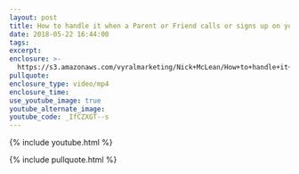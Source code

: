 ```yaml
---
layout: post
title: How to handle it when a Parent or Friend calls or signs up on your website?
date: 2018-05-22 16:44:00
tags:
excerpt:
enclosure: >-
  https://s3.amazonaws.com/vyralmarketing/Nick+McLean/How+to+handle+it+when+a+Parent+or+Friend+calls+or+signs+up+on+your+website%253F.mp4
pullquote:
enclosure_type: video/mp4
enclosure_time:
use_youtube_image: true
youtube_alternate_image:
youtube_code: _IfCZXGT--s
---
```


{% include youtube.html %}

{% include pullquote.html %}